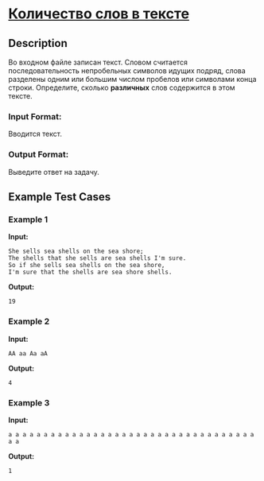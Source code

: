 # [Количество слов в тексте](link)

## Description

Во входном файле записан текст. Словом считается последовательность непробельных символов идущих подряд, слова разделены одним или большим числом пробелов или символами конца строки.
Определите, сколько **различных** слов содержится в этом тексте.
### Input Format:

Вводится текст.

### Output Format:

Выведите ответ на задачу.

## Example Test Cases

### Example 1

**Input:**
```
She sells sea shells on the sea shore;
The shells that she sells are sea shells I'm sure.
So if she sells sea shells on the sea shore,
I'm sure that the shells are sea shore shells.

```

**Output:**
```
19

```

### Example 2

**Input:**
```
AA aa Aa aA

```

**Output:**
```
4

```

### Example 3

**Input:**
```
a a a a a a a a a a a a a a a a a a a a a a a a a a a a a a a a a a a a a

```

**Output:**
```
1

```

